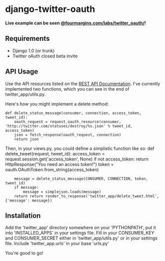 # django-twitter-oauth
**Live example can be seen [@fourmargins.com/labs/twitter_oauth/](http://fourmargins.com/labs/twitter_oauth/)!**


## Requirements
- Django 1.0 (or trunk)
- Twitter oAuth closed beta invite

## API Usage
Use the API resources listed on the [REST API Documentation](http://apiwiki.twitter.com/REST+API+Documentation).
I've currently implemented two functions, which you can see in the end of twitter_app/utils.py.

Here's how you might implement a delete method:

	def delete_status_message(consumer, connection, access_token, tweet_id):
		oauth_request = request_oauth_resource(consumer, 'http://twitter.com/statuses/destroy/%s.json' % tweet_id, access_token)
	    json = fetch_response(oauth_request, connection)
	    return json


Then, in your views.py, you could define a simplistic function like so:
	def delete_tweet(request, tweet_id):
		access_token = request.session.get('access_token', None)
	    if not access_token:
	        return HttpResponse("You need an access token!")
	    token = oauth.OAuthToken.from_string(access_token)   
	    
		message = delete_status_message(CONSUMER, CONNECTION, token, tweet_id)
		if message:
			message = simplejson.loads(message)
		return return render_to_response('twitter_app/delete_tweet.html', {'message': message})

## Installation
Add the 'twitter_app' directory somewhere on your 'PYTHONPATH', put it into 'INSTALLED_APPS' in your settings file.
Fill in your CONSUMER_KEY and CONSUMER_SECRET either in 'twitter_app/utils.py' or in your settings file.
Include 'twitter_app.urls' in your base 'urls.py'

You're good to go!